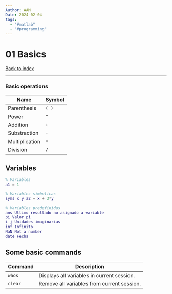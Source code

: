 ```yaml
---
Author: AAM
Date: 2024-02-04
tags:
  - "#matlab"
  - "#programming"
---
```


# 01 Basics

[Back to index](../index.md)

---

### Basic operations

| Name | Symbol |
| ---- | ---- |
| Parenthesis | `( )` |
| Power | `^` |
| Addition | `+` |
| Substraction | `-` |
| Multiplication | `*` |
| Division | `/` |

## Variables

```matlab
% Variables
a1 = 1

% Variables simbolicas
syms x y a2 = x + 3*y

% Variables predefinidas
ans Ultimo resultado no asignado a variable
pi Valor pi
i j Unidades imaginarias
inf Infinito
NaN Not a number
date Fecha
```

## Some basic commands

| Command | Description |
| ---- | ---- |
| `whos` | Displays all variables in current session. |
| `clear` | Remove all variables from current session. |